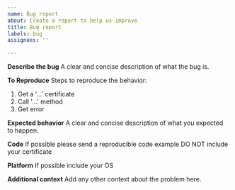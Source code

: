 ```yaml
---
name: Bug report
about: Create a report to help us improve
title: Bug report
labels: bug
assignees: ''

---
```


**Describe the bug**
A clear and concise description of what the bug is.

**To Reproduce**
Steps to reproduce the behavior:
1. Get a '...' certificate
2. Call '...' method 
3. Get error

**Expected behavior**
A clear and concise description of what you expected to happen.

**Code**
If possible please send a reproducible code example DO NOT include your certificate 

**Platform**
If possible include your OS

**Additional context**
Add any other context about the problem here.
